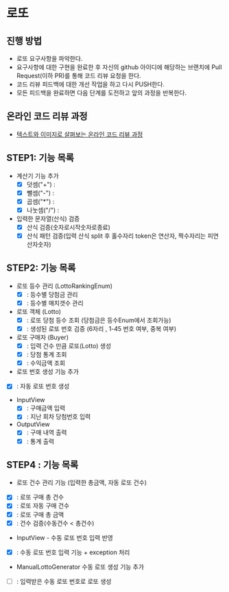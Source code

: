 # 로또
## 진행 방법
* 로또 요구사항을 파악한다.
* 요구사항에 대한 구현을 완료한 후 자신의 github 아이디에 해당하는 브랜치에 Pull Request(이하 PR)를 통해 코드 리뷰 요청을 한다.
* 코드 리뷰 피드백에 대한 개선 작업을 하고 다시 PUSH한다.
* 모든 피드백을 완료하면 다음 단계를 도전하고 앞의 과정을 반복한다.

## 온라인 코드 리뷰 과정
* [텍스트와 이미지로 살펴보는 온라인 코드 리뷰 과정](https://github.com/next-step/nextstep-docs/tree/master/codereview)


## STEP1: 기능 목록 
* 계산기 기능 추가
  - [x] 덧셈("+") :
  - [x] 뺄셈("-") :
  - [x] 곱셈("*") :
  - [x] 나눗셈("/") :

* 입력한 문자열(산식) 검증 
  - [x] 산식 검증(숫자로시작숫자로종료)
  - [x] 산식 패턴 검증(입력 산식 split 후 홀수자리 token은 연산자, 짝수자리는 피연산자숫자)

## STEP2: 기능 목록 

* 로또 등수 관리 (LottoRankingEnum)
  -[x] : 등수별 당첨금 관리
  -[x] : 등수별 매치갯수 관리
* 로또 객체 (Lotto)
  -[x] : 로또 당첨 등수 조회 (당첨금은 등수Enum에서 조회가능)
  -[x] : 생성된 로또 번호 검증 (6자리 , 1-45 번호 여부, 중복 여부)
* 로또 구매자 (Buyer)
  -[X] : 입력 건수 만큼 로또(Lotto) 생성
  -[x] : 당첨 통계 조회
  -[X] : 수익금액 조회
* 로또 번호 생성 기능 추가
 - [x] : 자동 로또 번호 생성
* InputView
  -[x] : 구매금액 입력
  -[x] : 지난 회차 당첨번호 입력 
* OutputView
  -[x] : 구매 내역 출력 
  -[x] : 통계 출력

## STEP4 : 기능 목록 
* 로또 건수 관리 기능 (입력한 총금액, 자동 로또 건수)  
- [x] : 로또 구매 총 건수 
- [x] : 로또 자동 구매 건수 
- [x] : 로또 구매 총 금액 
- [x] : 건수 검증(수동건수 < 총건수)

* InputView - 수동 로또 번호 입력 반영 
- [x] : 수동 로또 번호 입력 기능  + exception 처리


* ManualLottoGenerator 수동 로또 생성 기능 추가 
- [ ] : 입력받은 수동 로또 번호로 로또 생성 
